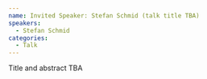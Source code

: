 ```yaml
---
name: Invited Speaker: Stefan Schmid (talk title TBA)
speakers:
  - Stefan Schmid
categories:
  - Talk
---
```


Title and abstract TBA

